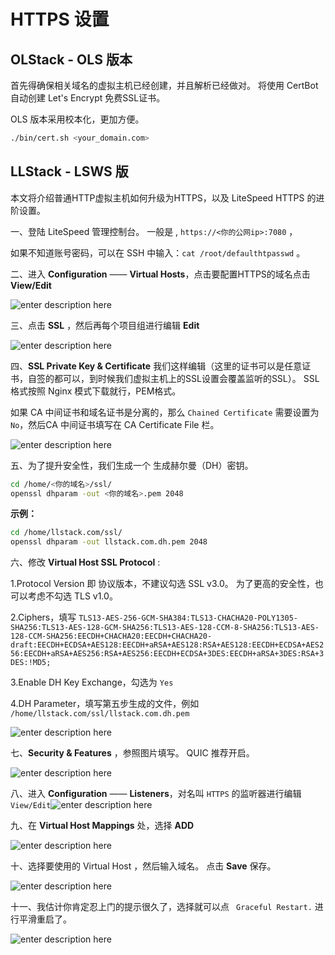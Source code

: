 # HTTPS 设置

## OLStack - OLS 版本

首先得确保相关域名的虚拟主机已经创建，并且解析已经做对。 将使用 CertBot 自动创建 Let's Encrypt 免费SSL证书。

OLS 版本采用校本化，更加方便。

```bash
./bin/cert.sh <your_domain.com>
```

## LLStack - LSWS 版

本文将介绍普通HTTP虚拟主机如何升级为HTTPS，以及 LiteSpeed HTTPS 的进阶设置。

一、登陆 LiteSpeed 管理控制台。  一般是 , `https://<你的公网ip>:7080` ，

如果不知道账号密码，可以在 SSH 中输入：`cat /root/defaulthtpasswd` 。 

二、进入 **Configuration** —— **Virtual Hosts**，点击要配置HTTPS的域名点击 **View/Edit**

![enter description here](https://pics.mf8.biz/xsj/2019/2/1549437882866.png)

三、点击 **SSL** ，然后再每个项目组进行编辑 **Edit**

![enter description here](https://pics.mf8.biz/xsj/2019/2/1549438023001.png)

四、**SSL Private Key & Certificate** 我们这样编辑（这里的证书可以是任意证书，自签的都可以，到时候我们虚拟主机上的SSL设置会覆盖监听的SSL）。 SSL 格式按照 Nginx 模式下载就行，PEM格式。

如果 CA 中间证书和域名证书是分离的，那么 `Chained Certificate` 需要设置为 `No`，然后CA 中间证书填写在 CA Certificate File 栏。

![enter description here](https://pics.mf8.biz/xsj/2019/2/1549438163676.png)

五、为了提升安全性，我们生成一个 生成赫尔曼（DH）密钥。

```bash
cd /home/<你的域名>/ssl/
openssl dhparam -out <你的域名>.pem 2048 
```

**示例：**

```bash
cd /home/llstack.com/ssl/
openssl dhparam -out llstack.com.dh.pem 2048 
```

六、修改 **Virtual Host SSL Protocol** :

1.Protocol Version 即 协议版本，不建议勾选 SSL v3.0。  为了更高的安全性，也可以考虑不勾选 TLS v1.0。

2.Ciphers，填写 `TLS13-AES-256-GCM-SHA384:TLS13-CHACHA20-POLY1305-SHA256:TLS13-AES-128-GCM-SHA256:TLS13-AES-128-CCM-8-SHA256:TLS13-AES-128-CCM-SHA256:EECDH+CHACHA20:EECDH+CHACHA20-draft:EECDH+ECDSA+AES128:EECDH+aRSA+AES128:RSA+AES128:EECDH+ECDSA+AES256:EECDH+aRSA+AES256:RSA+AES256:EECDH+ECDSA+3DES:EECDH+aRSA+3DES:RSA+3DES:!MD5;`

3.Enable DH Key Exchange，勾选为 `Yes`

4.DH Parameter，填写第五步生成的文件，例如 `/home/llstack.com/ssl/llstack.com.dh.pem`

![enter description here](https://pics.mf8.biz/xsj/2019/2/1549440558108.png)

七、**Security & Features** ，参照图片填写。  QUIC 推荐开启。

![enter description here](https://pics.mf8.biz/xsj/2019/2/1549440830920.png)

八、进入 **Configuration** —— **Listeners**，对名叫 `HTTPS` 的监听器进行编辑 `View/Edit`![enter description here](https://pics.mf8.biz/xsj/2019/2/1549717505006.png)

九、在 **Virtual Host Mappings** 处，选择 **ADD**

![enter description here](https://pics.mf8.biz/xsj/2019/2/1549441093401.png)

十、选择要使用的 Virtual Host ，然后输入域名。 点击 **Save** 保存。

![enter description here](https://pics.mf8.biz/xsj/2019/2/1549441146539.png)

十一、我估计你肯定忍上门的提示很久了，选择就可以点 ` Graceful Restart.` 进行平滑重启了。

![enter description here](https://pics.mf8.biz/xsj/2019/2/1549441217770.png)